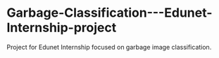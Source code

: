 # Garbage-Classification---Edunet-Internship-project
Project for Edunet Internship focused on garbage image classification.
